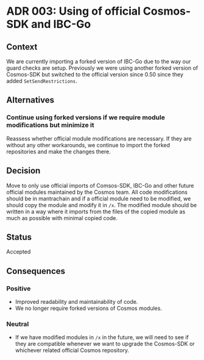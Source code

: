 # ADR 003: Using of official Cosmos-SDK and IBC-Go

## Context

We are currently importing a forked version of IBC-Go due to the way our guard checks are setup. Previously we were using another forked version of Cosmos-SDK but switched to the official version since 0.50 since they added `SetSendRestrictions`.

## Alternatives

### Continue using forked versions if we require module modifications but minimize it

Reassess whether official module modifications are necessary. If they are without any other workarounds, we continue to import the forked repositories and make the changes there.

## Decision

Move to only use official imports of Comsos-SDK, IBC-Go and other future official modules maintained by the Cosmos team. All code modifications should be in mantrachain and if a official module need to be modified, we should copy the module and modify it in `/x`. The modified module should be written in a way where it imports from the files of the copied module as much as possible with minimal copied code.

## Status

Accepted

## Consequences

### Positive

* Improved readability and maintainability of code.
* We no longer require forked versions of Cosmos modules.

### Neutral

* If we have modified modules in `/x` in the future, we will need to see if they are compatible whenever we want to upgrade the Cosmos-SDK or whichever related official Cosmos repository.
